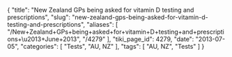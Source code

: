 {
    "title": "New Zealand GPs being asked for vitamin D testing and prescriptions",
    "slug": "new-zealand-gps-being-asked-for-vitamin-d-testing-and-prescriptions",
    "aliases": [
        "/New+Zealand+GPs+being+asked+for+vitamin+D+testing+and+prescriptions+\u2013+June+2013",
        "/4279"
    ],
    "tiki_page_id": 4279,
    "date": "2013-07-05",
    "categories": [
        "Tests",
        "AU, NZ"
    ],
    "tags": [
        "AU, NZ",
        "Tests"
    ]
}